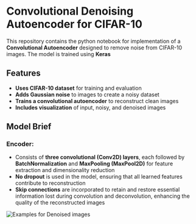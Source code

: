 # Convolutional Denoising Autoencoder for CIFAR-10

This repository contains the python notebook for implementation of a **Convolutional Autoencoder** designed to remove noise from CIFAR-10 images. The model is trained using **Keras**

## Features

- **Uses CIFAR-10 dataset** for training and evaluation
- **Adds Gaussian noise** to images to create a noisy dataset
- **Trains a convolutional autoencoder** to reconstruct clean images
- **Includes visualization** of input, noisy, and denoised images

## Model Brief

### Encoder:
- Consists of **three convolutional (Conv2D) layers**, each followed by **BatchNormalization** and **MaxPooling (MaxPool2D)** for feature extraction and dimensionality reduction
- **No dropout** is used in the model, ensuring that all learned features contribute to reconstruction
- **Skip connections** are incorporated to retain and restore essential information lost during convolution and deconvolution, enhancing the quality of the reconstructed images

![Examples for Denoised images](https://your-image-url.com/denoised_images.png)
